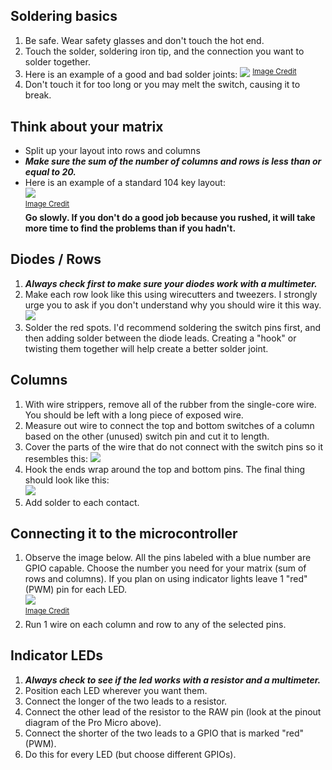 ## Soldering basics
1. Be safe. Wear safety glasses and don't touch the hot end.
2. Touch the solder, soldering iron tip, and the connection you want to solder together.
3. Here is an example of a good and bad solder joints:
![](https://cdn-learn.adafruit.com/assets/assets/000/001/978/medium800/tools_Header_Joints.jpg)
<sup>[Image Credit](https://learn.adafruit.com/adafruit-guide-excellent-soldering/common-problems)</sup>
4. Don't touch it for too long or you may melt the switch, causing it to break.
## Think about your matrix
* Split up your layout into rows and columns
* ***Make sure the sum of the number of columns and rows is less than or equal to 20.***
* Here is an example of a standard 104 key layout:   
![](https://npx3.files.wordpress.com/2016/01/standardwiring.png)   
<sup>[Image Credit](https://npx3.wordpress.com/2016/01/28/the-blue-pill-option-building-a-keyboard-part-4/)</sup>     
**Go slowly. If you don't do a good job because you rushed, it will take more time to find the problems than if you hadn't.**
## Diodes / Rows
1. ***Always check first to make sure your diodes work with a multimeter.***
2. Make each row look like this using wirecutters and tweezers. I strongly urge you to ask if you don't understand why you should wire it this way.   
![](https://i.imgur.com/mAfs39u.jpg)
3. Solder the red spots. I'd recommend soldering the switch pins first, and then adding solder between the diode leads. Creating a "hook" or twisting them together will help create a better solder joint.
## Columns
1. With wire strippers, remove all of the rubber from the single-core wire. You should be left with a long piece of exposed wire.
2. Measure out wire to connect the top and bottom switches of a column based on the other (unused) switch pin and cut it to length.
2. Cover the parts of the wire that do not connect with the switch pins so it resembles this:
![](https://i.imgur.com/oEeDrEj.jpg)   
3. Hook the ends wrap around the top and bottom pins. The final thing should look like this:   
![](https://i.imgur.com/dLgxQ5i.jpg)
4. Add solder to each contact.
## Connecting it to the microcontroller
1. Observe the image below. All the pins labeled with a blue number are GPIO capable. Choose the number you need for your matrix (sum of rows and columns). If you plan on using indicator lights leave 1 "red" (PWM) pin for each LED.   
![](https://cdn.sparkfun.com/assets/9/c/3/c/4/523a1765757b7f5c6e8b4567.png)   
<sup>[Image Credit](https://learn.sparkfun.com/tutorials/pro-micro--fio-v3-hookup-guide/hardware-overview-pro-micro)</sup>
2. Run 1 wire on each column and row to any of the selected pins.
## Indicator LEDs
1. ***Always check to see if the led works with a resistor and a multimeter.***
2. Position each LED wherever you want them.
3. Connect the longer of the two leads to a resistor.
4. Connect the other lead of the resistor to the RAW pin (look at the pinout diagram of the Pro Micro above).
5. Connect the shorter of the two leads to a GPIO that is marked "red" (PWM).
6. Do this for every LED (but choose different GPIOs).